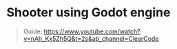 <h1>Shooter using Godot engine</h1>

> Guide: https://www.youtube.com/watch?v=nAh_Kx5Zh5Q&t=2s&ab_channel=ClearCode
